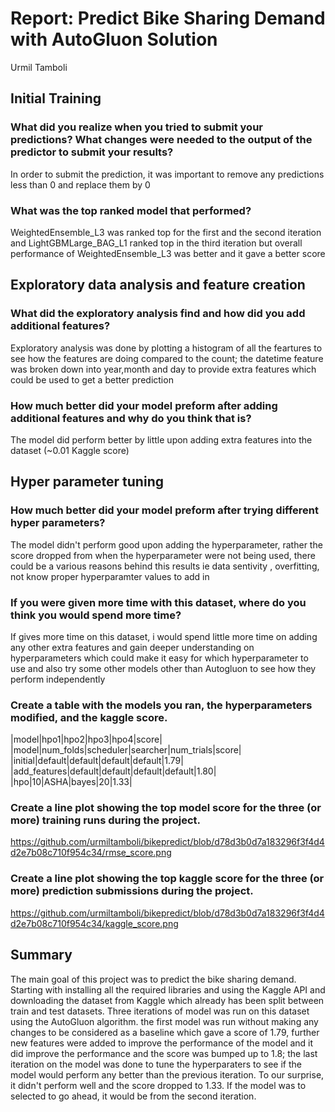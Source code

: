 # Report: Predict Bike Sharing Demand with AutoGluon Solution
Urmil Tamboli

## Initial Training
### What did you realize when you tried to submit your predictions? What changes were needed to the output of the predictor to submit your results?
In order to submit the prediction, it was important to remove any predictions less than 0 and replace them by 0

### What was the top ranked model that performed?
WeightedEnsemble_L3 was ranked top for the first and the second iteration and LightGBMLarge_BAG_L1 ranked top in the third iteration but overall performance of WeightedEnsemble_L3 was better and it gave a better score

## Exploratory data analysis and feature creation
### What did the exploratory analysis find and how did you add additional features?
Exploratory analysis was done by plotting a histogram of all the feartures to see how the features are doing compared to the count; the datetime feature was broken down into year,month and day to provide extra features which could be used to get a better prediction

### How much better did your model preform after adding additional features and why do you think that is?
The model did perform better by little upon adding extra features into the dataset  (~0.01 Kaggle score)

## Hyper parameter tuning
### How much better did your model preform after trying different hyper parameters?
The model didn't perform good upon adding the hyperparameter, rather the score dropped from when the hyperparameter were not being used, there could be a various reasons behind this results ie data sentivity , overfitting, not know proper hyperparamter values to add in

### If you were given more time with this dataset, where do you think you would spend more time?
If gives more time on this dataset, i would spend little more time on adding any other extra features and gain deeper understanding on hyperparameters which could make it easy for which hyperparameter to use and also try some other models other than Autogluon to see how they perform independently 

### Create a table with the models you ran, the hyperparameters modified, and the kaggle score.
|model|hpo1|hpo2|hpo3|hpo4|score|
|model|num_folds|scheduler|searcher|num_trials|score|
|initial|default|default|default|default|1.79|
|add_features|default|default|default|default|1.80|
|hpo|10|ASHA|bayes|20|1.33|

### Create a line plot showing the top model score for the three (or more) training runs during the project.

https://github.com/urmiltamboli/bikepredict/blob/d78d3b0d7a183296f3f4d4d2e7b08c710f954c34/rmse_score.png

### Create a line plot showing the top kaggle score for the three (or more) prediction submissions during the project.

https://github.com/urmiltamboli/bikepredict/blob/d78d3b0d7a183296f3f4d4d2e7b08c710f954c34/kaggle_score.png

## Summary
The main goal of this project was to predict the bike sharing demand. Starting with installing all the required libraries and using the Kaggle API and downloading the dataset from Kaggle which already has been split between train and test datasets. Three iterations of model was run on this dataset using the AutoGluon algorithm. the first model was run without making any changes to be considered as a baseline which gave a score of 1.79, further new features were added to improve the performance of the model and it did improve the performance and the score was bumped up to 1.8; the last iteration on the model was done to tune the hyperparaters to see if the model would perform any better than the previous iteration. To our surprise, it didn't perform well and the score dropped to 1.33. If the model was to selected to go ahead, it would be from the second iteration. 
